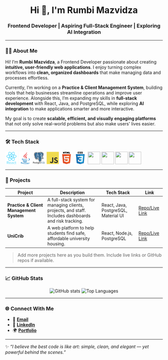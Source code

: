 <h1 align="center">Hi 👋, I'm Rumbi Mazvidza</h1>
<h3 align="center">Frontend Developer | Aspiring Full-Stack Engineer | Exploring AI Integration</h3>

---

### 👩‍💻 About Me

Hi! I’m **Rumbi Mazvidza**, a Frontend Developer passionate about creating **intuitive, user-friendly web applications**. I enjoy turning complex workflows into **clean, organized dashboards** that make managing data and processes effortless.  

Currently, I’m working on a **Practice & Client Management System**, building tools that help businesses streamline operations and improve user experience. Alongside this, I’m expanding my skills in **full-stack development** with React, Java, and PostgreSQL, while exploring **AI integration** to make applications smarter and more interactive.  

My goal is to create **scalable, efficient, and visually engaging platforms** that not only solve real-world problems but also make users’ lives easier.

---

### 🛠 Tech Stack

<p align="left">
  <img src="https://raw.githubusercontent.com/devicons/devicon/master/icons/react/react-original-wordmark.svg" width="40" height="40"/>
  <img src="https://raw.githubusercontent.com/devicons/devicon/master/icons/java/java-original.svg" width="40" height="40"/>
  <img src="https://raw.githubusercontent.com/devicons/devicon/master/icons/postgresql/postgresql-original-wordmark.svg" width="40" height="40"/>
  <img src="https://raw.githubusercontent.com/devicons/devicon/master/icons/javascript/javascript-original.svg" width="40" height="40"/>
  <img src="https://raw.githubusercontent.com/devicons/devicon/master/icons/html5/html5-original-wordmark.svg" width="40" height="40"/>
  <img src="https://raw.githubusercontent.com/devicons/devicon/master/icons/css3/css3-original-wordmark.svg" width="40" height="40"/>
  <img src="https://www.vectorlogo.zone/logos/microsoft_azure/microsoft_azure-icon.svg" width="40" height="40"/>
  <img src="https://www.vectorlogo.zone/logos/git-scm/git-scm-icon.svg" width="40" height="40"/>
  <img src="https://www.vectorlogo.zone/logos/firebase/firebase-icon.svg" width="40" height="40"/>
  <img src="https://www.vectorlogo.zone/logos/figma/figma-icon.svg" width="40" height="40"/>
</p>

---

### 📂 Projects

| Project | Description | Tech Stack | Link |
|--------|-------------|-----------|------|
| **Practice & Client Management System** | A full-stack system for managing clients, projects, and staff. Includes dashboards and risk tracking. | React, Java, PostgreSQL, Material UI | [Repo/Live Link](https://github.com/yourusername/project-link) |
| **UniCrib** | A web platform to help students find safe, affordable university housing. | React, Node.js, PostgreSQL | [Repo/Live Link](https://github.com/yourusername/project-link) |

> Add more projects here as you build them. Include live links or GitHub repos if available.  

---

### 📈 GitHub Stats

<p align="center">
  <img src="https://github-readme-stats.vercel.app/api?username=yourusername&show_icons=true&theme=radical" alt="GitHub stats"/>
  <img src="https://github-readme-stats.vercel.app/api/top-langs/?username=yourusername&layout=compact&theme=radical" alt="Top Languages"/>
</p>

---

### 🌐 Connect With Me

- 📧 **[Email](mailto:rumbidzai.mazvidza@gmail.com)**  
- 💼 **[LinkedIn](https://www.linkedin.com/in/rumbidzai-mazvidza-4a44a0203)**  
- 🌍 **[Portfolio](https://your-portfolio-link)**  

---

✨ *“I believe the best code is like art: simple, clean, and elegant — yet powerful behind the scenes.”*
